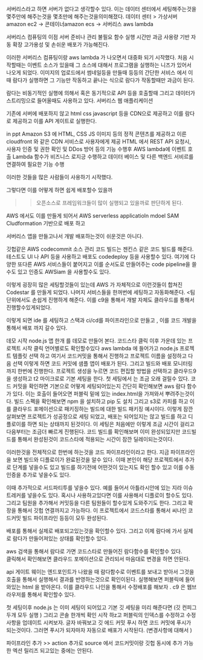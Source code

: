 서버리스라고 하면 서버가 없다고 생각할수 있다. 
이는 데이터 센터에서 세팅해주는것을 몇주만에 해주는것을 몇초만에 해주는것을의미해졌다. 
데이터 센터 > 가상서버amazon ec2 -> 콘테이너amazon ecs -> 서버리스 aws lambda

서버리스 컴퓨팅의 이점
서버 준비나 관리 불필요
함수 실행 시간만 과금
사용량 기반 자동 확장
고가용성 및 손쉬운 배포가 가능해진다. 

이러한 서버리스 컴퓨팅이랑 aws lambda 가 나오면서 대중화 되기 시작했다. 
처음 시작할때는 이벤트 소스가 있을때 그 소스에 대해서 프로그램을 실행하는 니즈가 있어서 나오게 되었다. 
이미지의 업로드에서 썸네일등을 만들때 등등의 간단한 서비스 에서 
이때 람다가 실행하면 그 기능만 작동하고 끝나는 식으로 람다가 작동할때만 과금이 된다. 

람다는 비동기적인 실행에 의해서 혹은 동기적으로 API  등을 호출할때 
그리고 데이터가 스트리밍으로 들어올때도 사용하고 있다. 
서버리스 웹 애플리케이션 

기존에 서버에 배포하지 않고 html css javascript 등을 CDN으로 제공하고 이를 람다로 제공하고 이를 API 게이트로 실행한다. 

in ppt 
Amazon S3 에 HTML, CSS JS 이미지 등의 정적 콘텐츠를 제공하고 이른 cloudfront 와 같은 CDN 서비스로 사용자에게 제공
HTML 에서 REST API 요청시, 사용자 인증 및 권한 확인 및 DDos 방어 등의 기능 수행후 AWS lambda에 이벤트 호출 
Lambda 함수가 비즈니스 로지긍 수행하고 데이터 베이스 및 다른 백엔드 서비르를 연결하여 필요한 기능 수행

이러한 것들을 많은 사람들이 사용하기 시작했다. 

그렇다면 이를 어떻게 하면 쉽게 배포할수 있을까 
>> 오픈소스로 프레임워크들이 많이 실행되고 있을까로 판단하게 된다. 

AWS 에서도 이를 만들게 되어서  AWS serverless applicatioln mdoel  SAM 
Cludformation 기반으로 배포 하고 

서버리스 앱을 만들고나서 개발 배포하는것이 쉬운것은 아니다. 

깃헙같은  AWS codecommit 소스 관리 
코드 빌드는 젠킨스 같은 코드 빌드를 해준다. 
테스트도 UI 나 API  등을 사용하고 
배포도 codedeploy 등을 사용할수 있다. 
여기에 다양한 또다른 AWS 서비스들이 붙어지고 이를 순서도로 만들어주는 
code pipeline을 쓸수도 있고 인증도  AWSiam 을 사용할수도 있다. 

이렇게 굉장히 많은 세팅할것들이 있는데 
AWS 가 자체적으로 이런것들이 합쳐진 Codestar 를 만들게 되었다. 나머지 서비스들을 한꺼번에 세팅하고 자동화해준다. <팀단위에서도 손쉽게 진행하게 해준다. 
이를 c9을 통해서 개발 자체도 클라우드를 통해서 진행할수있게되었다. 

이렇게 되면 
ide 를 세팅하고 스택과 ci/cd를 파이프라인으로 만들고 , 이를 코드 개발을 통해서 배포 까지 갈수 있다. 

데모 시작 
node.js 앱 한개 를 데모로 만들어 본다. 
코드스타 클릭  이후 가운데 있는 프로젝트 시작 클릭 언어별로도 확인할수있다
aws lambda 에 들어가고 node.js 프로젝트 템플릿 선택 하고 여기서
코드커밋을 통해서 진행하고 프로젝트 이름을 설정하고 다음 선택 
이렇게 하면 코드 커밋에 샘플 앱이 배포가 된다. 그리고 빌드와 배포 모니터링까지 한번에 진행한다. 
프로젝트 생성을 누르면 코드 편집할 방법을 선택하고 
클라우드9을 생성하고 t2 마이크로로 기본 세팅을 한다. 첫 세팅에서 는 조금 오래 걸릴수 있다. 코드 커밋을 확인하면 기본으로 어떻게 세팅되어있는지 간단히 확인해보면 aws 람다 함수가 있다. 이는 호출이 들어오면 퍼블릭 밑에 있는 index.html을 가져와서 뿌려주는것이다. 
빌드 스펙을 확인해보면 npm 을 설치하고 pip 도 설치 그리고 s3로 카피를 하고 이를 클라우드 포메이션으로 패키징하는 빌드에 대한 빌드 패키징 예시이다. 이렇게 잠깐 살펴보면
프로젝트가 성공정으로 세팅 되었고, 배포는 되어있지는 않고 빌드를 하고 디플로이를 하면 되는 상태까지 된것이다. 이 세팅은 처음에만 이렇게 조금 시간이 걸리고 다음부터는 조금더 빠르게 진행된다. 코드 빌드를 확인해보며 이미 완성되있지만 코드빌드를 통해서 완성된것이 코드스타에 적용되는 시간이 잠깐 딜레이되는것이다. 

이러한것을 전체적으로 한번에 하는것을 코드 파이프라인이라고 한다. 지금 파이프라인을 보면 빌드와 디플로이가 완료된것을 알수 있다. 이때 
본인이 해당 프로젝트에서 추가로 단계를 넣을수도 있고 빌드를 하기전에 어떤것이 있는지도 확인 할수 있고 이를 수동 인증을 추가로 넣을수도 있다. 

이때 추가적으로 서드파티투를 넣을수 있다. 
예를 들어서 아틀라시안에 있는 지라 이슈 트레커를 넣을수도 있다. 혹시나 사용하고있다면 이를 사용해서 디플로이 할수도 있다. 
그리고 팀원을 추가해서 커밋등을 다른 팀원들이 할수있게 도와주기도 한다. 
그리고 확장을 통해서 깃헙 연결까지고 가능하다. 
이 프로젝트에서 코드스타를 통해서 씨나인 코드커밋 빌드 파이프라인 등등이 모두 완성된다. 

배포를 통해서 실제로 배포되고있는것을 확인할수 있다. 그리고 이제 람다에 가서 실제로 람다가 만들어져있는 상태를 확인할수 있다.

aws 검색을 통해서 람다로 가면 코드스타로 만들어진 람다함수를 확인할수 있다.  
클릭해서 확인해보면 클라우드 포메이션으로 관리되서 마음대로 변경을 하면 안된다. 

 api 게이트 웨이는 엔드포인트가 나왔을 때 람다함수로 이벤트를 보내고 받아서 그것을 호출을 통해서 실행해서 결과를 반영하는것으로 확인이된다. 
실행해보면 퍼블릭에 들어와있는 html 을 받아온다. 이를 클라우드 나인을 통해서 수정배포를 해보자 . c9 은 웹브라우저를 통해서 확인할수 있다. 

첫 세팅이후 node.js 는 이미 세팅이 되어있고 기본 깃 세팅을 미리 해준다면 (깃 컨피그 두개 모두 실행 ) 
그리고 콘솔 한개씩 확인 시작 하z고 퍼블릭의 인덱스를 수정하고 수정사항을 업데이트 시켜보자. 글자 바꿔보고 깃 에드 커밋 푸시 하면 코드 커밋에 푸시가 되는것이다.
그러면 푸시가 되자마자 자동으로 배포가 시작된다. (변경사항에 대해서 )







파이프라인 추가 >> action 추가로 source 에서 코드커밋이랑 깃헙 동시에 추가 가능한 엑션 릴리즈 되고있는 중에는 안된다. 

